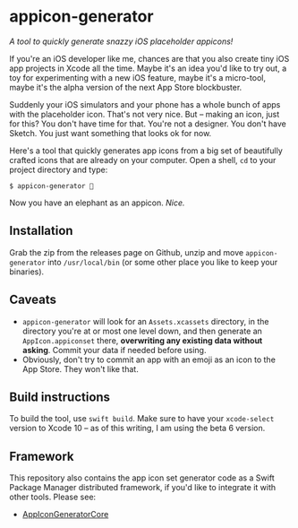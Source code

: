 # appicon-generator

*A tool to quickly generate snazzy iOS placeholder appicons!*

If you're an iOS developer like me, chances are that you also create tiny iOS app projects in Xcode all the time. Maybe it's an idea you'd like to try out, a toy for experimenting with a new iOS feature, maybe it's a micro-tool, maybe it's the alpha version of the next App Store blockbuster. 

Suddenly your iOS simulators and your phone has a whole bunch of apps with the placeholder icon. That's not very nice. But – making an icon, just for this? You don't have time for that. You're not a designer.  You don't have Sketch. You just want something that looks ok for now. 

Here's a tool that quickly generates app icons from a big set of beautifully crafted icons that are already on your computer.  Open a shell, `cd` to your project directory and type:

```shell
$ appicon-generator 🐘
```

Now you have an elephant as an appicon. _Nice._

## Installation

Grab the zip from the releases page on Github, unzip and move `appicon-generator` into `/usr/local/bin` (or some other place you like to keep your binaries). 

## Caveats

* `appicon-generator` will look for an `Assets.xcassets` directory, in the directory you're at or most one level down, and then generate an `AppIcon.appiconset` there, **overwriting any existing data without asking**. Commit your data if needed before using.
* Obviously, don't try to commit an app with an emoji as an icon to the App Store. They won't like that. 

## Build instructions

To build the tool, use `swift build`.  Make sure to have your `xcode-select` version to Xcode 10 – as of this writing, I am using the beta 6 version. 

## Framework

This repository also contains the app icon set generator code as a Swift Package Manager distributed framework, if you'd like to integrate it with other tools. Please see:

* [AppIconGeneratorCore](http://skagedal.github.io/appicon-generator/)
